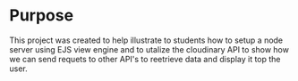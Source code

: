 # Purpose
This project was created to help illustrate to students how to setup a node server using EJS view engine and to utalize the cloudinary API to show how we can send requets to other API's to reetrieve data and display it top the user.